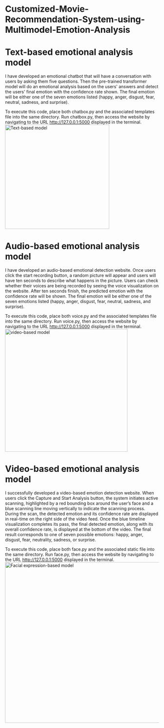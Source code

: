 # Customized-Movie-Recommendation-System-using-Multimodel-Emotion-Analysis
# Text-based emotional analysis model
I have developed an emotional chatbot that will have a conversation with users by asking them five questions. Then the pre-trained transformer model will do an emotional analysis based on the users' answers and detect the users' final emotion with the confidence rate shown. The final emotion will be either one of the seven emotions listed (happy, anger, disgust, fear, neutral, sadness, and surprise).

To execute this code, place both chatbox.py and the associated templates file into the same directory. Run chatbox.py, then access the website by navigating to the URL http://127.0.0.1:5000 displayed in the terminal.
<img width="341" alt="Text-based model" src="https://github.com/user-attachments/assets/1399067a-5e0b-47a5-9530-c8dc69485f27">

# Audio-based emotional analysis model
I have developed an audio-based emotional detection website. Once users click the start recording button, a random picture will appear and users will have ten seconds to describe what happens in the picture. Users can check whether their voices are being recorded by seeing the voice visualization on the website. After ten seconds finish, the predicted emotion with the confidence rate will be shown. The final emotion will be either one of the seven emotions listed (happy, anger, disgust, fear, neutral, sadness, and surprise).

To execute this code, place both voice.py and the associated templates file into the same directory. Run voice.py, then access the website by navigating to the URL http://127.0.0.1:5000 displayed in the terminal.
<img width="401" alt="video-based model" src="https://github.com/user-attachments/assets/d24afed6-ddff-4be1-ae05-71f3835792bb">

# Video-based emotional analysis model
I successfully developed a video-based emotion detection website. When users click the Capture and Start Analysis button, the system initiates active scanning, highlighted by a red bounding box around the user’s face and a blue scanning line moving vertically to indicate the scanning process. During the scan, the detected emotion and its confidence rate are displayed in real-time on the right side of the video feed. Once the blue timeline visualization completes its pass, the final detected emotion, along with its overall confidence rate, is displayed at the bottom of the video. The final result corresponds to one of seven possible emotions: happy, anger, disgust, fear, neutrality, sadness, or surprise.

To execute this code, place both face.py and the associated static file into the same directory. Run face.py, then access the website by navigating to the URL http://127.0.0.1:5000 displayed in the terminal.
<img width="525" alt="Facial expression-based model" src="https://github.com/user-attachments/assets/bb409c98-19f9-4888-84c6-c80ae30434d5">

